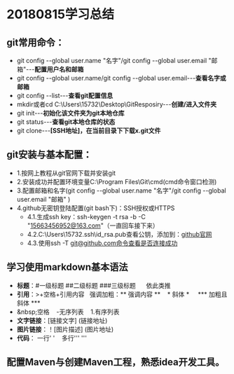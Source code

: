 # 20180815学习总结
## git常用命令：
- git config --global user.name "名字"/git config --global user.email "邮箱"---**配置用户名和邮箱**<br />
- git config --global user.name/git config --global user.email---**查看名字或邮箱**<br />
- git config --list---**查看git配置信息**<br />
- mkdir或者cd C:\Users\15732\Desktop\GitResposiry---**创建/进入文件夹**<br />
- git init---**初始化该文件夹为git本地仓库**<br />
- git status---**查看git本地仓库的状态**<br />
- git clone---**[SSH地址]，在当前目录下下载x.git文件**<br />
## git安装与基本配置：
- 1.按网上教程从git官网下载并安装git<br />
- 2.安装成功并配置环境变量C:\Program Files\Git\cmd(cmd命令窗口检测)<br />
- 3.配置邮箱和名字(git config --global user.name "名字"/git config --global user.email "邮箱" )<br />
- 4.github无密钥登陆配置(git bash下)：SSH授权或HTTPS<br />
   - 4.1.生成ssh key：ssh-keygen -t rsa -b -C "<15663456952@163.com>"（一直回车接下来）<br />
   - 4.2.C:\Users\15732\.ssh\id_rsa.pub查看公钥，添加到：[github官网](http://github.com)<br />
   - 4.3.使用ssh -T git@github.com命令查看是否连接成功
## 学习使用markdown基本语法
   - **标题**：#一级标题   ##二级标题   ###三级标题 &nbsp;&nbsp;&nbsp;&nbsp;&nbsp;依此类推<br/>
   - **引用**：\>+空格+引用内容&nbsp;&nbsp;&nbsp;强调加粗：** 强调内容 ** &nbsp;&nbsp;&nbsp;* 斜体 * &nbsp;&nbsp;&nbsp; *** 加粗且斜体 ***
   - \&nbsp;空格&nbsp;&nbsp;&nbsp; \-无序列表 &nbsp;&nbsp;&nbsp;1.有序列表
   - **文字链接**：[链接文字] (链接地址)
   - **图片链接**：！[图片描述] (图片地址)
   - **代码**：  一行' ' &nbsp;&nbsp;&nbsp;多行'''  '''
## 配置Maven与创建Maven工程，熟悉idea开发工具。
